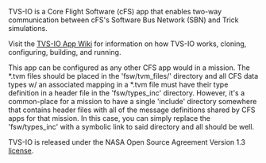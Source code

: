 TVS-IO is a Core Flight Software (cFS) app that enables two-way communication between cFS's Software Bus Network (SBN) and Trick simulations.

Visit the [TVS-IO App Wiki](https://github.com/nasa/tvsio/wiki) for information on how TVS-IO works, cloning, configuring, building, and running.

This app can be configured as any other CFS app would in a mission.  The \*.tvm files should be placed in the 'fsw/tvm_files/' directory and all CFS data types w/ an associated mapping in a *.tvm file must have their type definition in a header file in the 'fsw/types_inc' directory.  However, it's a common-place for a mission to have a single 'include' directory somewhere that contains header files with all of the message definitions shared by CFS apps for that mission.  In this case, you can simply replace the 'fsw/types_inc' with a symbolic link to said directory and all should be well.

TVS-IO is released under the NASA Open Source Agreement Version 1.3 [license](LICENSE).
